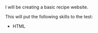 I will be creating a basic recipe website.

This will put the following skills to the test:

- HTML
